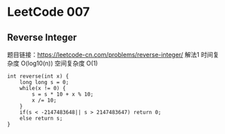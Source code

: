 # LeetCode 007
## Reverse Integer
题目链接：https://leetcode-cn.com/problems/reverse-integer/
解法1 时间复杂度 O(log10(n)) 空间复杂度 O(1)
```
int reverse(int x) {
    long long s = 0;
    while(x != 0) {
        s = s * 10 + x % 10;
        x /= 10;
    }
    if(s < -2147483648|| s > 2147483647) return 0; 
    else return s;
}
```
